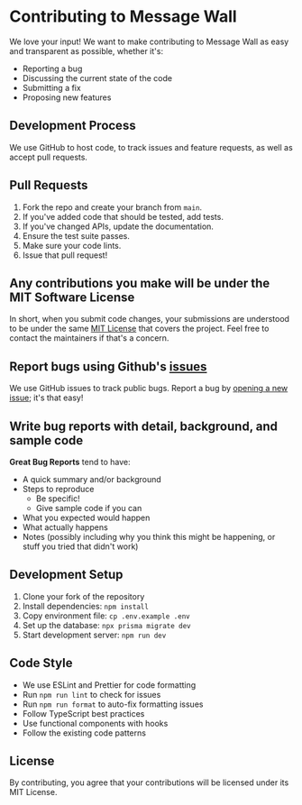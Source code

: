 # Contributing to Message Wall

We love your input! We want to make contributing to Message Wall as easy and transparent as possible, whether it's:

- Reporting a bug
- Discussing the current state of the code
- Submitting a fix
- Proposing new features

## Development Process

We use GitHub to host code, to track issues and feature requests, as well as accept pull requests.

## Pull Requests

1. Fork the repo and create your branch from `main`.
2. If you've added code that should be tested, add tests.
3. If you've changed APIs, update the documentation.
4. Ensure the test suite passes.
5. Make sure your code lints.
6. Issue that pull request!

## Any contributions you make will be under the MIT Software License

In short, when you submit code changes, your submissions are understood to be under the same [MIT License](http://choosealicense.com/licenses/mit/) that covers the project. Feel free to contact the maintainers if that's a concern.

## Report bugs using Github's [issues](../../issues)

We use GitHub issues to track public bugs. Report a bug by [opening a new issue](../../issues/new); it's that easy!

## Write bug reports with detail, background, and sample code

**Great Bug Reports** tend to have:

- A quick summary and/or background
- Steps to reproduce
  - Be specific!
  - Give sample code if you can
- What you expected would happen
- What actually happens
- Notes (possibly including why you think this might be happening, or stuff you tried that didn't work)

## Development Setup

1. Clone your fork of the repository
2. Install dependencies: `npm install`
3. Copy environment file: `cp .env.example .env`
4. Set up the database: `npx prisma migrate dev`
5. Start development server: `npm run dev`

## Code Style

- We use ESLint and Prettier for code formatting
- Run `npm run lint` to check for issues
- Run `npm run format` to auto-fix formatting issues
- Follow TypeScript best practices
- Use functional components with hooks
- Follow the existing code patterns

## License

By contributing, you agree that your contributions will be licensed under its MIT License.
